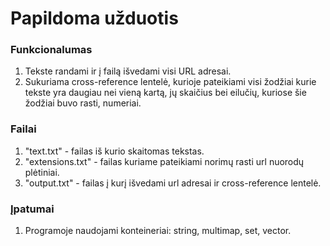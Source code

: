 # Papildoma užduotis

### Funkcionalumas
1. Tekste randami ir į failą išvedami visi URL adresai.
2. Sukuriama cross-reference lentelė, kurioje pateikiami visi žodžiai kurie tekste yra daugiau nei vieną kartą, jų skaičius bei eilučių, kuriose šie žodžiai buvo rasti, numeriai.

### Failai
1. "text.txt" - failas iš kurio skaitomas tekstas.
2. "extensions.txt" - failas kuriame pateikiami norimų rasti url nuorodų plėtiniai.
3. "output.txt" - failas į kurį išvedami url adresai ir cross-reference lentelė.

### Įpatumai
1. Programoje naudojami konteineriai: string, multimap, set, vector.
